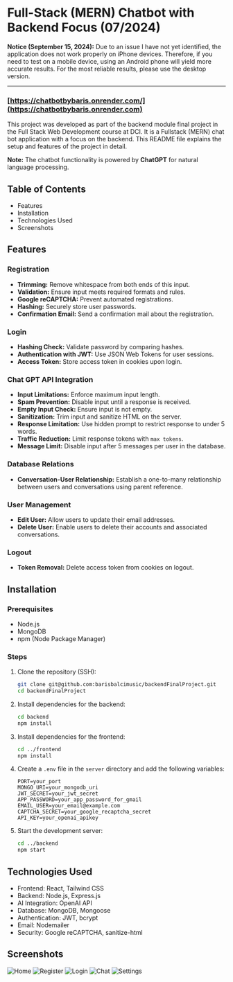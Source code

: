 # Full-Stack (MERN) Chatbot with Backend Focus (07/2024)
 
**Notice (September 15, 2024):** Due to an issue I have not yet identified, the application does not work properly on iPhone devices. Therefore, if you need to test on a mobile device, using an Android phone will yield more accurate results. For the most reliable results, please use the desktop version.

---
### [https://chatbotbybaris.onrender.com/](https://chatbotbybaris.onrender.com)

This project was developed as part of the backend module final project in the Full Stack Web Development course at DCI. It is a Fullstack (MERN) chat bot application with a focus on the backend. This README file explains the setup and features of the project in detail.

**Note:** The chatbot functionality is powered by **ChatGPT** for natural language processing.

## Table of Contents
- Features
- Installation
- Technologies Used
- Screenshots

## Features

### Registration
- **Trimming:** Remove whitespace from both ends of this input.
- **Validation:** Ensure input meets required formats and rules.
- **Google reCAPTCHA:** Prevent automated registrations.
- **Hashing:** Securely store user passwords.
- **Confirmation Email:** Send a confirmation mail about the registration.

### Login
- **Hashing Check:** Validate password by comparing hashes.
- **Authentication with JWT:** Use JSON Web Tokens for user sessions.
- **Access Token:** Store access token in cookies upon login.

### Chat GPT API Integration
- **Input Limitations:** Enforce maximum input length.
- **Spam Prevention:** Disable input until a response is received.
- **Empty Input Check:** Ensure input is not empty.
- **Sanitization:** Trim input and sanitize HTML on the server.
- **Response Limitation:** Use hidden prompt to restrict response to under 5 words.
- **Traffic Reduction:** Limit response tokens with `max tokens`.
- **Message Limit:** Disable input after 5 messages per user in the database.

### Database Relations
- **Conversation-User Relationship:** Establish a one-to-many relationship between users and conversations using parent reference.

### User Management
- **Edit User:** Allow users to update their email addresses.
- **Delete User:** Enable users to delete their accounts and associated conversations.

### Logout
- **Token Removal:** Delete access token from cookies on logout.

## Installation

### Prerequisites
- Node.js
- MongoDB
- npm (Node Package Manager)

### Steps
1. Clone the repository (SSH):
    ```sh
    git clone git@github.com:barisbalcimusic/backendFinalProject.git
    cd backendFinalProject
    ```

2. Install dependencies for the backend:
    ```sh
    cd backend
    npm install
    ```

3. Install dependencies for the frontend:
    ```sh
    cd ../frontend
    npm install
    ```

4. Create a `.env` file in the `server` directory and add the following variables:
    ```env
    PORT=your_port
    MONGO_URI=your_mongodb_uri
    JWT_SECRET=your_jwt_secret
    APP_PASSWORD=your_app_password_for_gmail
    EMAIL_USER=your_email@example.com
    CAPTCHA_SECRET=your_google_recaptcha_secret
    API_KEY=your_openai_apikey
    ```

5. Start the development server:
    ```sh
    cd ../backend
    npm start
    ```
    
## Technologies Used
- Frontend: React, Tailwind CSS
- Backend: Node.js, Express.js
- AI Integration: OpenAI API
- Database: MongoDB, Mongoose
- Authentication: JWT, bcrypt
- Email: Nodemailer
- Security: Google reCAPTCHA, sanitize-html

## Screenshots
![Home](https://github.com/barisbalcimusic/backendFinalProject/blob/main/screenshots/Screenshot%20from%202024-07-18%2010-14-56.png)
![Register](https://github.com/barisbalcimusic/backendFinalProject/blob/main/screenshots/Screenshot%20from%202024-07-18%2010-15-46.png)
![Login](https://github.com/barisbalcimusic/backendFinalProject/blob/main/screenshots/Screenshot%20from%202024-07-18%2010-15-14.png)
![Chat](https://github.com/barisbalcimusic/backendFinalProject/blob/main/screenshots/Screenshot%20from%202024-07-18%2010-17-45.png)
![Settings](https://github.com/barisbalcimusic/backendFinalProject/blob/main/screenshots/Screenshot%20from%202024-07-18%2010-18-00.png)


